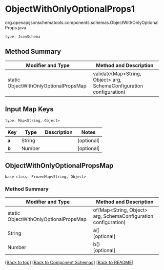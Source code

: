 # ObjectWithOnlyOptionalProps1
org.openapijsonschematools.components.schemas.ObjectWithOnlyOptionalProps.java
```
type: JsonSchema
```

## Method Summary
| Modifier and Type | Method and Description |
| ----------------- | ---------------------- |
| static ObjectWithOnlyOptionalPropsMap | validate(Map<String, Object> arg, SchemaConfiguration configuration) |

## Input Map Keys
```
type: Map<String, Object>
```
Key | Type |  Description | Notes
------------ | ------------- | ------------- | -------------
**a** | String |  | [optional]
**b** | Number |  | [optional]

## ObjectWithOnlyOptionalPropsMap
```
base class: FrozenMap<String, Object>
```

### Method Summary
| Modifier and Type | Method and Description |
| ----------------- | ---------------------- |
| static ObjectWithOnlyOptionalPropsMap | of(Map<String, Object> arg, SchemaConfiguration configuration) |
| String | a()<br>[optional] |
| Number | b()<br>[optional] |

[[Back to top]](#top) [[Back to Component Schemas]](../../../README.md#Component-Schemas) [[Back to README]](../../../README.md)
